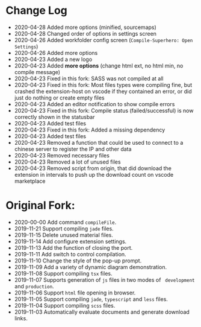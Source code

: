 # Change Log
- 2020-04-28 Added more options (minified, sourcemaps)
- 2020-04-28 Changed order of options in settings screen
- 2020-04-26 Added workfolder config screen (`Compile-Superhero: Open Settings`)
- 2020-04-26 Added more options
- 2020-04-23 Added a new logo
- 2020-04-23 Added **more options** (change html ext, no html min, no compile message)
- 2020-04-23 Fixed in this fork: SASS was not compiled at all
- 2020-04-23 Fixed in this fork: Most files types were compiling fine, but crashed the extension-host on vscode if they contained an error, or did just do nothing or create empty files
- 2020-04-23 Added an editor notification to show compile errors 
- 2020-04-23 Fixed in this fork: Compile status (failed/successful) is now correctly shown in the statusbar
- 2020-04-23 Added test files
- 2020-04-23 Fixed in this fork: Added a missing dependency
- 2020-04-23 Added test files
- 2020-04-23 Removed a function that could be used to connect to a chinese server to register the IP and other data
- 2020-04-23 Removed necessary files
- 2020-04-23 Removed a lot of unused files
- 2020-04-23 Removed script from origin, that did download the extension in intervals to push up the download count on vscode marketplace

# Original Fork:

- 2020-00-00 Add command `compileFile`.
- 2019-11-21 Support compiling `jade` files.
- 2019-11-15 Delete unused material files.
- 2019-11-14 Add configure extension settings.
- 2019-11-13 Add the function of closing the port.
- 2019-11-11 Add switch to control compilation.
- 2019-11-10 Change the style of the pop-up prompt.
- 2019-11-09 Add a variety of dynamic diagram demonstration.
- 2019-11-08 Support compiling `tsx` files.
- 2019-11-07 Supports generation of `js` files in two modes of ` development` and `production`.
- 2019-11-06 Support `html` file opening in browser.
- 2019-11-05 Support compiling `jade`, `typescript` and `less` files.
- 2019-11-04 Support compiling `scss` files.
- 2019-11-03 Automatically evaluate documents and generate download links.
